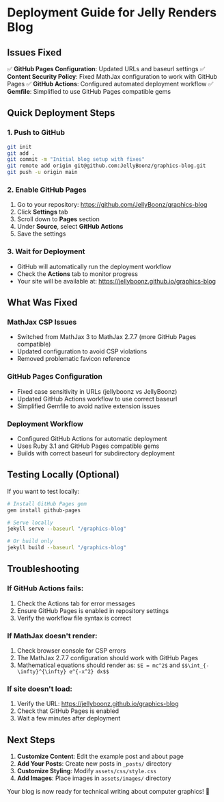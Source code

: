# Deployment Guide for Jelly Renders Blog

## Issues Fixed

✅ **GitHub Pages Configuration**: Updated URLs and baseurl settings
✅ **Content Security Policy**: Fixed MathJax configuration to work with GitHub Pages
✅ **GitHub Actions**: Configured automated deployment workflow
✅ **Gemfile**: Simplified to use GitHub Pages compatible gems

## Quick Deployment Steps

### 1. Push to GitHub
```bash
git init
git add .
git commit -m "Initial blog setup with fixes"
git remote add origin git@github.com:JellyBoonz/graphics-blog.git
git push -u origin main
```

### 2. Enable GitHub Pages
1. Go to your repository: https://github.com/JellyBoonz/graphics-blog
2. Click **Settings** tab
3. Scroll down to **Pages** section
4. Under **Source**, select **GitHub Actions**
5. Save the settings

### 3. Wait for Deployment
- GitHub will automatically run the deployment workflow
- Check the **Actions** tab to monitor progress
- Your site will be available at: https://jellyboonz.github.io/graphics-blog

## What Was Fixed

### MathJax CSP Issues
- Switched from MathJax 3 to MathJax 2.7.7 (more GitHub Pages compatible)
- Updated configuration to avoid CSP violations
- Removed problematic favicon reference

### GitHub Pages Configuration
- Fixed case sensitivity in URLs (jellyboonz vs JellyBoonz)
- Updated GitHub Actions workflow to use correct baseurl
- Simplified Gemfile to avoid native extension issues

### Deployment Workflow
- Configured GitHub Actions for automatic deployment
- Uses Ruby 3.1 and GitHub Pages compatible gems
- Builds with correct baseurl for subdirectory deployment

## Testing Locally (Optional)

If you want to test locally:

```bash
# Install GitHub Pages gem
gem install github-pages

# Serve locally
jekyll serve --baseurl "/graphics-blog"

# Or build only
jekyll build --baseurl "/graphics-blog"
```

## Troubleshooting

### If GitHub Actions fails:
1. Check the Actions tab for error messages
2. Ensure GitHub Pages is enabled in repository settings
3. Verify the workflow file syntax is correct

### If MathJax doesn't render:
1. Check browser console for CSP errors
2. The MathJax 2.7.7 configuration should work with GitHub Pages
3. Mathematical equations should render as: `$E = mc^2$` and `$$\int_{-\infty}^{\infty} e^{-x^2} dx$$`

### If site doesn't load:
1. Verify the URL: https://jellyboonz.github.io/graphics-blog
2. Check that GitHub Pages is enabled
3. Wait a few minutes after deployment

## Next Steps

1. **Customize Content**: Edit the example post and about page
2. **Add Your Posts**: Create new posts in `_posts/` directory
3. **Customize Styling**: Modify `assets/css/style.css`
4. **Add Images**: Place images in `assets/images/` directory

Your blog is now ready for technical writing about computer graphics! 🚀
